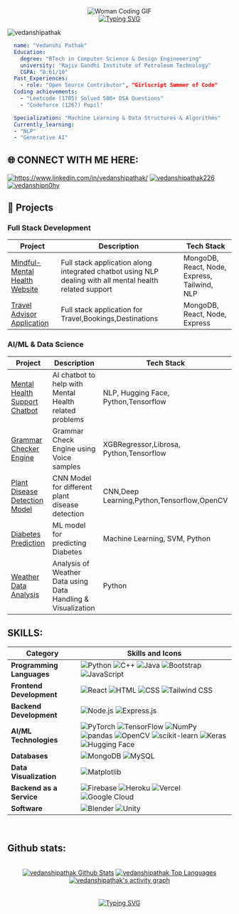 <div align="center">
<!--   <img src="https://media.giphy.com/media/L1R1tvI9svkIWwpVYr/giphy.gif" alt="PHOTO" />
  <img src="https://media.giphy.com/media/xT9IgzoKnwFNmISR8I/giphy.gif" alt="AI GIF" /> -->

<img src="https://media4.giphy.com/media/v1.Y2lkPTc5MGI3NjExdzZpZ2l6c2VtdDM2cGM5ZGx3NmxqenZob2UzcW01aTBjNjNreGd3NiZlcD12MV9pbnRlcm5hbF9naWZfYnlfaWQmY3Q9Zw/LMcB8XospGZO8UQq87/giphy.gif" alt="Woman Coding GIF" />





  <br>
  <a href="https://git.io/typing-svg">
    <img src="https://readme-typing-svg.herokuapp.com?font=Sedan+SC&weight=500&duration=5000&pause=700&color=02F769&background=15151500&center=true&vCenter=true&random=false&width=435&lines=Hello!+I'm+Vedanshi+Pathak;Aspiring+Software+Engineer;%26+an+AI/ML+enthusiast+" alt="Typing SVG"/></a>

</div>
<p align="left"> <img src="https://komarev.com/ghpvc/?username=vedanshipathak&label=Profile%20views&color=0e75b6&style=flat" alt="vedanshipathak" /> </p>

```yaml
  name: "Vedanshi Pathak"
  Education:
    degree: "BTech in Computer Science & Design Engineeering"
    university: "Rajiv Gandhi Institute of Petroleum Technology"
    CGPA: "8.61/10"
  Past_Experiences:
    - role: "Open Source Contributor", "Girlscript Summer of Code"
  Coding achievements:
    - "Leetcode (1705) Solved 500+ DSA Questions"
    - "Codeforce (1267) Pupil"

  Specialization: "Machine Learning & Data Structures & Algorithms"
  Currently_learning:
  - "NLP"
  - "Generative AI"
```


## 🌐 CONNECT WITH ME HERE:
<p align="left">
<a href="https://www.linkedin.com/in/vedanshi-pathak-057261257/" target="blank"><img align="center" src="https://img.shields.io/badge/LinkedIn-0077B5?style=for-the-badge&logo=linkedin&logoColor=white" alt="https://www.linkedin.com/in/vedanshipathak/"  /></a>
<a href="https://leetcode.com/u/vedanshipathak226/" target="blank"><img align="center" src="https://img.shields.io/badge/-LeetCode-FFA116?style=for-the-badge&logo=LeetCode&logoColor=black" alt="vedanshipathak226" /></a>
<a href="https://www.geeksforgeeks.org/user/vedanshipn0hy/" target="blank"><img align="center" src="https://img.shields.io/badge/GeeksforGeeks-gray?style=for-the-badge&logo=geeksforgeeks&logoColor=35914c" alt="vedanshipn0hy" /></a>
<br>

## 🚀 Projects

### Full Stack Development
| Project | Description | Tech Stack |
|---------|------------|------------|
| [Mindful-Mental Health Website](https://github.com/vedanshipathak/Mindful-Website) | Full stack application along integrated chatbot using NLP dealing with all mental health related support | MongoDB, React, Node, Express, Tailwind, NLP |
| [Travel Advisor Application](https://github.com/vedanshipathak/TravelApp) | Full stack application for Travel,Bookings,Destinations | MongoDB, React, Node, Express |


### AI/ML & Data Science
| Project | Description | Tech Stack |
|---------|------------|------------|
| [Mental Health Support Chatbot](https://github.com/vedanshipathak/Mental-Health-Support-Chatbot) | AI chatbot to help with Mental Health related problems | NLP, Hugging Face, Python,Tensorflow |
| [Grammar Checker Engine](https://github.com/vedanshipathak/Grammar-Checker-Engine) | Grammar Check Engine using Voice samples | XGBRegressor,Librosa, Python,Tensorflow |
| [Plant Disease Detection Model](https://github.com/vedanshipathak/plant-model) | CNN Model for different plant disease detection | CNN,Deep Learning,Python,Tensorflow,OpenCV|
| [Diabetes Prediction](https://github.com/vedanshipathak/Diabetes-Prediction-ML) | ML model for predicting Diabetes| Machine Learning, SVM, Python |
| [Weather Data Analysis](https://github.com/vedanshipathak/Weather-Data-Analysis) |Analysis of Weather Data using Data Handling & Visualization| Python|


## SKILLS:

| Category                     | Skills and Icons                                                            |
|------------------------------|---------------------------------------------------------------------------|
| **Programming Languages**    | ![Python](https://img.shields.io/badge/python-3670A0?style=for-the-badge&logo=python&logoColor=ffdd54) ![C++](https://img.shields.io/badge/c++-%2300599C.svg?style=for-the-badge&logo=c%2B%2B&logoColor=white) ![Java](https://img.shields.io/badge/java-%23ED8B00.svg?style=for-the-badge&logo=openjdk&logoColor=white) ![Bootstrap](https://img.shields.io/badge/bootstrap-%238511FA.svg?style=for-the-badge&logo=bootstrap&logoColor=white) ![JavaScript](https://img.shields.io/badge/javascript-%23323330.svg?style=for-the-badge&logo=javascript&logoColor=%23F7DF1E) |
| **Frontend Development**     | ![React](https://img.shields.io/badge/react-%2320232a.svg?style=for-the-badge&logo=react&logoColor=%2361DAFB) ![HTML](https://img.shields.io/badge/html5-%23E34F26.svg?style=for-the-badge&logo=html5&logoColor=white) ![CSS](https://img.shields.io/badge/css3-%231572B6.svg?style=for-the-badge&logo=css3&logoColor=white) ![Tailwind CSS](https://img.shields.io/badge/tailwindcss-%2338B2AC.svg?style=for-the-badge&logo=tailwind-css&logoColor=white)
| **Backend Development**      | ![Node.js](https://img.shields.io/badge/node.js-6DA55F?style=for-the-badge&logo=node.js&logoColor=white) ![Express.js](https://img.shields.io/badge/express.js-%23404d59.svg?style=for-the-badge&logo=express&logoColor=%2361DAFB) |
| **AI/ML Technologies**       | ![PyTorch](https://img.shields.io/badge/PyTorch-%23EE4C2C.svg?style=for-the-badge&logo=PyTorch&logoColor=white) ![TensorFlow](https://img.shields.io/badge/TensorFlow-%23FF6F00.svg?style=for-the-badge&logo=TensorFlow&logoColor=white) ![NumPy](https://img.shields.io/badge/numpy-%23013243.svg?style=for-the-badge&logo=numpy&logoColor=white) ![pandas](https://img.shields.io/badge/pandas-%23150458.svg?style=for-the-badge&logo=pandas&logoColor=white)  ![OpenCV](https://img.shields.io/badge/opencv-%23white.svg?style=for-the-badge&logo=opencv&logoColor=white) ![scikit-learn](https://img.shields.io/badge/scikit--learn-%23F7931E.svg?style=for-the-badge&logo=scikit-learn&logoColor=white) ![Keras](https://img.shields.io/badge/Keras-%23D00000.svg?style=for-the-badge&logo=Keras&logoColor=white)![Hugging Face](https://img.shields.io/badge/Hugging%20Face-%23FFBF00.svg?style=for-the-badge&logo=HuggingFace&logoColor=white)|
| **Databases**                | ![MongoDB](https://img.shields.io/badge/MongoDB-%234ea94b.svg?style=for-the-badge&logo=mongodb&logoColor=white) ![MySQL](https://img.shields.io/badge/mysql-4479A1.svg?style=for-the-badge&logo=mysql&logoColor=white) |
| **Data Visualization**       | ![Matplotlib](https://img.shields.io/badge/Matplotlib-%23ffffff.svg?style=for-the-badge&logo=Matplotlib&logoColor=black)
| **Backend as a Service**     | ![Firebase](https://img.shields.io/badge/firebase-a08021?style=for-the-badge&logo=firebase&logoColor=ffcd34) ![Heroku](https://img.shields.io/badge/heroku-%23430098.svg?style=for-the-badge&logo=heroku&logoColor=white) ![Vercel](https://img.shields.io/badge/vercel-%23000000.svg?style=for-the-badge&logo=vercel&logoColor=white) ![Google Cloud](https://img.shields.io/badge/GoogleCloud-%234285F4.svg?style=for-the-badge&logo=google-cloud&logoColor=white)  |
| **Software**                 |  ![Blender](https://img.shields.io/badge/blender-%23F5792A.svg?style=for-the-badge&logo=blender&logoColor=white) ![Unity](https://img.shields.io/badge/Unity-%23000000.svg?style=for-the-badge&logo=Unity&logoColor=white)

<br>

## Github stats:

<div align="center">
  <br>
<a href="https://github.com/vedanshipathak/github-readme-stats"><img alt="vedanshipathak Github Stats" src="https://github-readme-stats.vercel.app/api?username=vedanshipathak&show_icons=true&count_private=true&theme=react&hide_border=true&bg_color=0D1117" /></a>
  <a href="https://github.com/vedanshipathak/github-readme-stats"><img alt="vedanshipathak Top Languages" src="https://github-readme-stats.vercel.app/api/top-langs/?username=vedanshipathak&langs_count=8&count_private=true&layout=compact&theme=react&hide_border=true&bg_color=0D1117" /></a>
  <br/>
<a href="https://github.com/vedanshipathak">
  <img alt="vedanshipathak's activity graph" src="https://github-readme-activity-graph.vercel.app/graph?username=vedanshipathak&theme=react-dark" />
</a>
</div>

<br>
<br/>
<div align="center">
   <a href="https://git.io/typing-svg">
      <img src="https://readme-typing-svg.demolab.com?font=Sedan+SC&weight=500&size=30&pause=1000&color=F63024&background=6883FF00&center=true&vCenter=true&random=false&width=435&lines=Thanks+For+Visiting+!" alt="Typing SVG" />
   </a>

</div>

